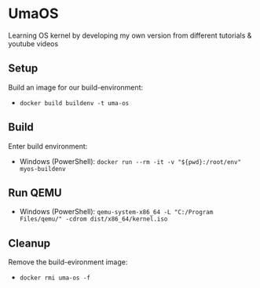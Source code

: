 # UmaOS
Learning OS kernel by developing my own version from different tutorials &amp; youtube videos

## Setup

Build an image for our build-environment:
 - `docker build buildenv -t uma-os`

## Build

Enter build environment:
 - Windows (PowerShell): `docker run --rm -it -v "${pwd}:/root/env" myos-buildenv`

## Run QEMU

- Windows (PowerShell): `qemu-system-x86_64 -L "C:/Program Files/qemu/" -cdrom dist/x86_64/kernel.iso`

## Cleanup

Remove the build-evironment image:
 - `docker rmi uma-os -f`